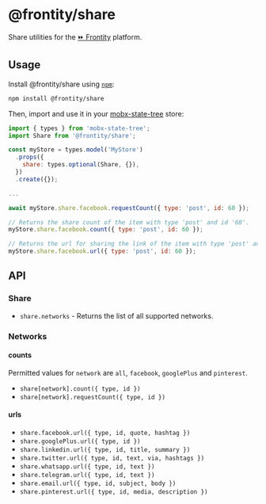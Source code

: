 # @frontity/share

Share utilities for the [:fast_forward: Frontity](https://github.com/wp-pwa/wp-pwa) platform.

## Usage

Install @frontity/share using [`npm`](https://www.npmjs.com/):

```bash
npm install @frontity/share
```

Then, import and use it in your [mobx-state-tree](https://github.com/mobxjs/mobx-state-tree) store:

```javascript
import { types } from 'mobx-state-tree';
import Share from '@frontity/share';

const myStore = types.model('MyStore')
  .props({
    share: types.optional(Share, {}),
  })
  .create({});

...

await myStore.share.facebook.requestCount({ type: 'post', id: 60 });

// Returns the share count of the item with type 'post' and id '60'.
myStore.share.facebook.count({ type: 'post', id: 60 });

// Returns the url for sharing the link of the item with type 'post' and id '60'.
myStore.share.facebook.url({ type: 'post', id: 60 });

```

## API
### Share
* `share.networks` - Returns the list of all supported networks.

### Networks

#### counts
Permitted values for `network` are `all`, `facebook`, `googlePlus` and `pinterest`.
* `share[network].count({ type, id })`
* `share[network].requestCount({ type, id })`

#### urls
* `share.facebook.url({ type, id, quote, hashtag })`
* `share.googlePlus.url({ type, id })`
* `share.linkedin.url({ type, id, title, summary })`
* `share.twitter.url({ type, id, text, via, hashtags })`
* `share.whatsapp.url({ type, id, text })`
* `share.telegram.url({ type, id, text })`
* `share.email.url({ type, id, subject, body })`
* `share.pinterest.url({ type, id, media, description })`
